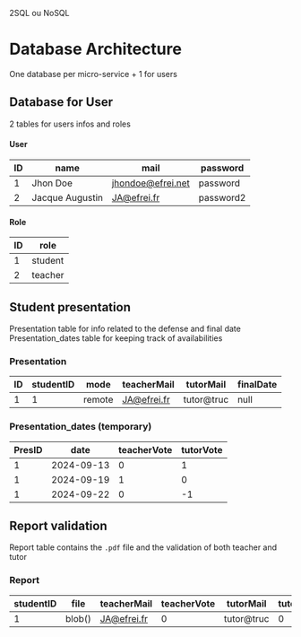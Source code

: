 2SQL ou NoSQL

# Database Architecture

One database per micro-service + 1 for users

## Database for User
2 tables for users infos and roles
#### User

| ID | name | mail | password |
|---|------|----|---|
| 1 | Jhon Doe | jhondoe@efrei.net| password |
| 2 | Jacque Augustin | JA@efrei.fr | password2|


#### Role

| ID | role |
| --| -- |
| 1 | student |
| 2 | teacher |


## Student presentation
Presentation table for info related to the defense and final date
Presentation_dates table for keeping track of availabilities

### Presentation
| ID | studentID | mode | teacherMail | tutorMail |  finalDate |
| -- | --- | --- | ---- | ------ | --- |
| 1 | 1 | remote | JA@efrei.fr | tutor@truc |  null |

### Presentation_dates (temporary)
| PresID | date  | teacherVote | tutorVote |
| ---- | ---  | --- | --- |
|  1  | 2024-09-13 | 0 |  1 |
|  1  | 2024-09-19 | 1 | 0 |
|  1  | 2024-09-22 | 0 | -1 |

## Report validation
Report table contains the `.pdf` file and the validation of both teacher and tutor

### Report
| studentID | file | teacherMail | teacherVote | tutorMail |  tutorVote | upload_date | 
| --- | --- | ---- | ------ | --- | --- | --- |
| 1 | blob() | JA@efrei.fr | 0 | tutor@truc | 0 |  2024 | 



